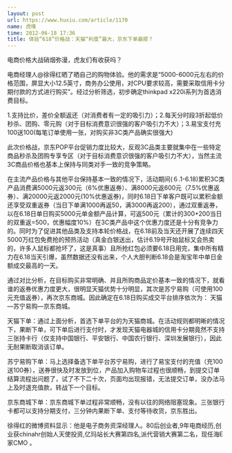 ```yaml
---
layout: post
url: https://www.huxiu.com/article/1170
name: 虎嗅
time: 2012-06-18 17:36
title: 体验“618”价格战：天猫“利度”最大，京东下单最顺？
---
```

电商价格大战硝烟弥漫，虎友们有收获吗？

电商经理人@徐得红晒了晒自己的购物体验。他的需求是“5000-6000元左右的价格范围，屏显大小12.5英寸，商务办公使用，对CPU要求较高，需要采取信用卡分期付款的方式进行购买”。经过分析筛选，初步确定thinkpad x220i系列为首选消费目标。

1.支持比价，差价全额返还（对消费者有一定的吸引力）；2.每天分时段3折起低价秒杀、团购、零元购（对于目标消费意识很强的客户吸引力不大）；3.易宝支付充100送100(每笔订单使用一张，对购买非3C类产品确实很强大)

此次价格战，京东POP平台促销力度比较大，反观3C品类主要就集中在一些特定商品秒杀及团购专享专区（对于目标消费意识很强的客户吸引力不大），当然主流3C商品价格也基本上保持与同类对手一致的竞争策略。

在主流产品价格与其他平台保持基本一致的情况下，活动期间(６.1-6.18)累积3C类产品消费满5000元返300元（6%优惠返券）、满8000元返600元（7.5%优惠返券）、满20000元返2000元(10%优惠返券)，同时6.18日下单客户既可以累积金额还享受双重返券（当日下单满1000再返50，满3000再返200），通过双重返券，以在6.18日单日购买5000元单金额产品计算，可返500元（累计的300+200当日的双重返=500，优惠幅度10%）在3C类产品中这个优惠力度还是十分有竞争力的。同时为了促进其他品类及支持本轮价格战，在6.18前及当天还开展了连续四天5000万红包免费抢的预热活动（真金白银送出，估计6.19号开始鼠标又会热卖的，许多人鼠标都抢坏了，这是真事）且所抢红包必须要6.18日用完，集中所有精力在6.18当天引爆，虽然数据还没有出来，个人大胆判断6.18会是淘宝年中单日金额成交最高的一天。

通过对比分析，在目标购买非常明确、并且所购商品定价基本一致的情况下，就看谁的返券优惠力度更大，很明显天猫优势十分明显，其次是苏宁易购（可使用100元充值返券），再次京东商城。因此确定在6.18日购买成交平台排序依次为： 天猫—苏宁易购—京东商城。

天猫下单：通过上面分析，首选下单平台的为天猫商城。在活动规则都明晰的情况下，果断下单，可下单后进行支付时，才发现天猫电器城的信用卡分期竟然不支持三张持卡行（仅支持中国银行、平安银行、中国农行银行、深圳发展银行），因此无耐果断取消该订单。

苏宁易购下单：马上选择备选下单平台苏宁易购，进行了易宝支付的充值（充100送100券），送券很快及时发放到位，产品加入购物车过程也很顺畅，到提交订单结算流程出问题了，试了不下二十次，页面均出现报错，无法提交订单，没办法马上及时退充值款，转战下一个目标。

京东商城下单：京东商城下单过程非常顺畅，没有以往的网络阻塞现象。三张银行卡都可以支持分期支付，三分钟内果断下单、支付等待收货，京东胜出。

徐得红的微博资料显示：他是电子商务资深经理人。80后创业者,9年电商经历,创业获chinahr创始人天使投资,亿玛站长大赛第四名,派代营销大赛第二名，现任海E家CMO 。

